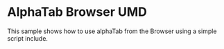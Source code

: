 ﻿# AlphaTab Browser UMD

This sample shows how to use alphaTab from the Browser using a simple script include.